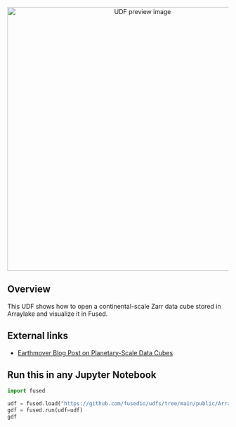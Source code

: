 <!--fused:preview-->
<p align="center"><img src="https://avatars.githubusercontent.com/u/95875797?v=4" width="600" alt="UDF preview image"></p>

<!--fused:readme-->
## Overview

This UDF shows how to open a continental-scale Zarr data cube stored in Arraylake and visualize it in Fused.

## External links

- [Earthmover Blog Post on Planetary-Scale Data Cubes](https://earthmover.io/blog/serverless-datacube-pipeline)

## Run this in any Jupyter Notebook

```python
import fused

udf = fused.load("https://github.com/fusedio/udfs/tree/main/public/Arraylake_Example")
gdf = fused.run(udf=udf)
gdf
```


